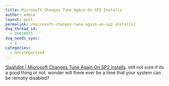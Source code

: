 ```yaml
---
title: Microsoft Changes Tune Again On SP2 Installs
author: admin
layout: post
permalink: /microsoft-changes-tune-again-on-sp2-installs/
dsq_thread_id:
  - 26010075
dsq_needs_sync:
  - 1
categories:
  - Uncategorized
---
```

[Slashdot | Microsoft Changes Tune Again On SP2 installs][1]. still not sure if its a good thing or not. wonder will there ever be a time that your system can be remotly disabled?

 [1]: http://slashdot.org/articles/04/06/05/1241214.shtml?tid=185&tid=190&tid=201